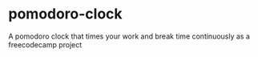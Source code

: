 # pomodoro-clock
A pomodoro clock that times your work and break time continuously as a freecodecamp project
